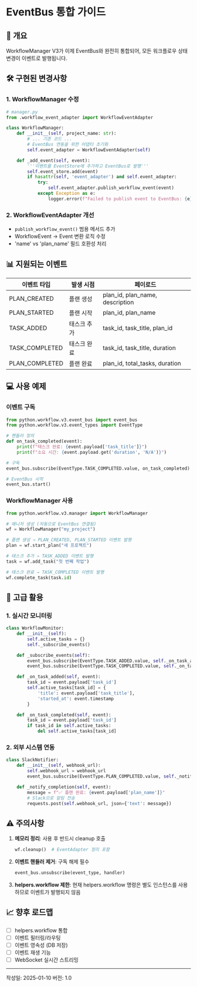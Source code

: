 # EventBus 통합 가이드

## 🎯 개요
WorkflowManager V3가 이제 EventBus와 완전히 통합되어, 모든 워크플로우 상태 변경이 이벤트로 발행됩니다.

## 🛠️ 구현된 변경사항

### 1. WorkflowManager 수정
```python
# manager.py
from .workflow_event_adapter import WorkflowEventAdapter

class WorkflowManager:
    def __init__(self, project_name: str):
        # ... 기존 코드 ...
        # EventBus 연동을 위한 어댑터 초기화
        self.event_adapter = WorkflowEventAdapter(self)

    def _add_event(self, event):
        '''이벤트를 EventStore에 추가하고 EventBus로 발행'''
        self.event_store.add(event)
        if hasattr(self, 'event_adapter') and self.event_adapter:
            try:
                self.event_adapter.publish_workflow_event(event)
            except Exception as e:
                logger.error(f"Failed to publish event to EventBus: {e}")
```

### 2. WorkflowEventAdapter 개선
- `publish_workflow_event()` 범용 메서드 추가
- WorkflowEvent → Event 변환 로직 수정
- 'name' vs 'plan_name' 필드 호환성 처리

## 📊 지원되는 이벤트

| 이벤트 타입 | 발생 시점 | 페이로드 |
|------------|----------|----------|
| PLAN_CREATED | 플랜 생성 | plan_id, plan_name, description |
| PLAN_STARTED | 플랜 시작 | plan_id, plan_name |
| TASK_ADDED | 태스크 추가 | task_id, task_title, plan_id |
| TASK_COMPLETED | 태스크 완료 | task_id, task_title, duration |
| PLAN_COMPLETED | 플랜 완료 | plan_id, total_tasks, duration |

## 💻 사용 예제

### 이벤트 구독
```python
from python.workflow.v3.event_bus import event_bus
from python.workflow.v3.event_types import EventType

# 핸들러 정의
def on_task_completed(event):
    print(f"태스크 완료: {event.payload['task_title']}")
    print(f"소요 시간: {event.payload.get('duration', 'N/A')}")

# 구독
event_bus.subscribe(EventType.TASK_COMPLETED.value, on_task_completed)

# EventBus 시작
event_bus.start()
```

### WorkflowManager 사용
```python
from python.workflow.v3.manager import WorkflowManager

# 매니저 생성 (자동으로 EventBus 연결됨)
wf = WorkflowManager("my_project")

# 플랜 생성 → PLAN_CREATED, PLAN_STARTED 이벤트 발행
plan = wf.start_plan("새 프로젝트")

# 태스크 추가 → TASK_ADDED 이벤트 발행
task = wf.add_task("첫 번째 작업")

# 태스크 완료 → TASK_COMPLETED 이벤트 발행
wf.complete_task(task.id)
```

## 🔧 고급 활용

### 1. 실시간 모니터링
```python
class WorkflowMonitor:
    def __init__(self):
        self.active_tasks = {}
        self._subscribe_events()

    def _subscribe_events(self):
        event_bus.subscribe(EventType.TASK_ADDED.value, self._on_task_added)
        event_bus.subscribe(EventType.TASK_COMPLETED.value, self._on_task_completed)

    def _on_task_added(self, event):
        task_id = event.payload['task_id']
        self.active_tasks[task_id] = {
            'title': event.payload['task_title'],
            'started_at': event.timestamp
        }

    def _on_task_completed(self, event):
        task_id = event.payload['task_id']
        if task_id in self.active_tasks:
            del self.active_tasks[task_id]
```

### 2. 외부 시스템 연동
```python
class SlackNotifier:
    def __init__(self, webhook_url):
        self.webhook_url = webhook_url
        event_bus.subscribe(EventType.PLAN_COMPLETED.value, self._notify_completion)

    def _notify_completion(self, event):
        message = f"✅ 플랜 완료: {event.payload['plan_name']}"
        # Slack으로 알림 전송
        requests.post(self.webhook_url, json={'text': message})
```

## ⚠️ 주의사항

1. **메모리 정리**: 사용 후 반드시 cleanup 호출
   ```python
   wf.cleanup()  # EventAdapter 정리 포함
   ```

2. **이벤트 핸들러 제거**: 구독 해제 필수
   ```python
   event_bus.unsubscribe(event_type, handler)
   ```

3. **helpers.workflow 제한**: 현재 helpers.workflow 명령은 별도 인스턴스를 사용하므로 이벤트가 발행되지 않음

## 📈 향후 로드맵

- [ ] helpers.workflow 통합
- [ ] 이벤트 필터링/라우팅
- [ ] 이벤트 영속성 (DB 저장)
- [ ] 이벤트 재생 기능
- [ ] WebSocket 실시간 스트리밍

---
작성일: 2025-01-10
버전: 1.0
